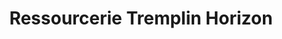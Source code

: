 ---
title: "Ressourcerie Tremplin Horizon"
url: /tournon-sur-rhone/ressourcerie-tremplin-horizon/
shop: charité
---